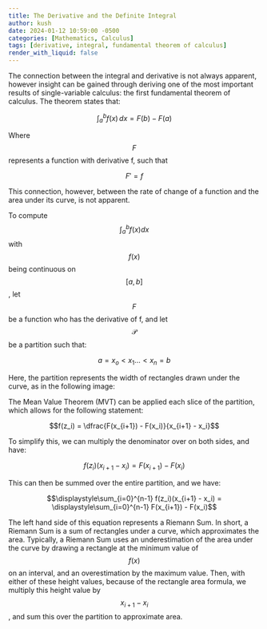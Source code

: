 ```yaml
---
title: The Derivative and the Definite Integral
author: kush
date: 2024-01-12 10:59:00 -0500
categories: [Mathematics, Calculus]
tags: [derivative, integral, fundamental theorem of calculus]
render_with_liquid: false
---
```


The connection between the integral and derivative is not always apparent, however insight can be gained through deriving one of the most important results of single-variable calculus: the first fundamental theorem of calculus. The theorem states that:

$$\int_{a}^{b} f(x)\,dx = F(b) - F(a)$$

Where $$F$$ represents a function with derivative f, such that

$$F' = f$$

This connection, however, between the rate of change of a function and the area under its curve, is not apparent. 

To compute $$\int_{a}^{b} f(x) dx$$ with $$f(x)$$ being continuous on $$[a,b]$$, let $$F$$ be a function who has the derivative of f, and let $$\mathcal{P}$$ be a partition such that:

$$a = x_o < x_1 \dots < x_n = b$$

Here, the partition represents the width of rectangles drawn under the curve, as in the following image:


The Mean Value Theorem (MVT) can be applied each slice of the partition, which allows for the following statement:

$$f(z_i) = \dfrac{F(x_{i+1}) - F(x_i)}{x_{i+1} - x_i}$$

To simplify this, we can multiply the denominator over on both sides, and have: 

$$f(z_i)(x_{i+1} - x_i) = F(x_{i+1}) - F(x_i)$$

This can then be summed over the entire partition, and we have:

$$\displaystyle\sum_{i=0}^{n-1} f(z_i)(x_{i+1} - x_i) = \displaystyle\sum_{i=0}^{n-1} F(x_{i+1}) - F(x_i)$$

The left hand side of this equation represents a Riemann Sum. In short, a Riemann Sum is a sum of rectangles under a curve, which approximates the area. Typically, a Riemann Sum uses an underestimation of the area under the curve by drawing a rectangle at the minimum value of $$f(x)$$ on an interval, and an overestimation by the maximum value. Then, with either of these height values, because of the rectangle area formula, we multiply this height value by $$x_{i+1} - x_i$$, and sum this over the partition to approximate area.

